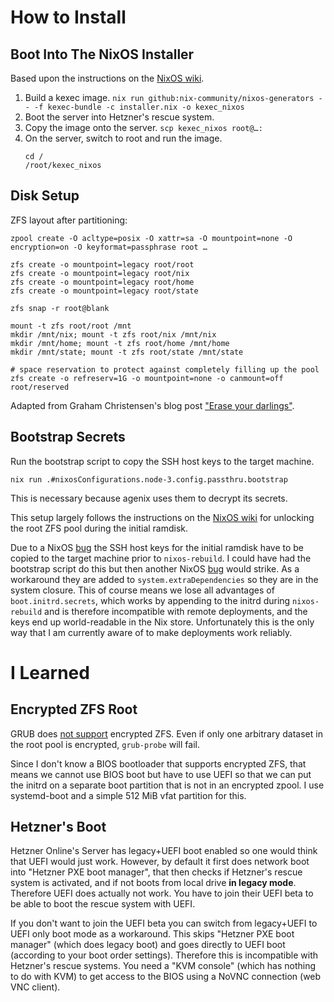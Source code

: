 # How to Install

## Boot Into The NixOS Installer

Based upon the instructions on the [NixOS wiki](https://nixos.wiki/wiki/Install_NixOS_on_Hetzner_Online).

1. Build a kexec image.
	`nix run github:nix-community/nixos-generators -- -f kexec-bundle -c installer.nix -o kexec_nixos`
2. Boot the server into Hetzner's rescue system.
3. Copy the image onto the server.
	`scp kexec_nixos root@…:`
4. On the server, switch to root and run the image.
	```
	cd /
	/root/kexec_nixos
	```

## Disk Setup

ZFS layout after partitioning:

```
zpool create -O acltype=posix -O xattr=sa -O mountpoint=none -O encryption=on -O keyformat=passphrase root …

zfs create -o mountpoint=legacy root/root
zfs create -o mountpoint=legacy root/nix
zfs create -o mountpoint=legacy root/home
zfs create -o mountpoint=legacy root/state

zfs snap -r root@blank

mount -t zfs root/root /mnt
mkdir /mnt/nix; mount -t zfs root/nix /mnt/nix
mkdir /mnt/home; mount -t zfs root/home /mnt/home
mkdir /mnt/state; mount -t zfs root/state /mnt/state

# space reservation to protect against completely filling up the pool
zfs create -o refreserv=1G -o mountpoint=none -o canmount=off root/reserved
```

Adapted from Graham Christensen's blog post ["Erase your darlings"](https://grahamc.com/blog/erase-your-darlings).

## Bootstrap Secrets

Run the bootstrap script to copy the SSH host keys to the target machine.

```
nix run .#nixosConfigurations.node-3.config.passthru.bootstrap
```

This is necessary because agenix uses them to decrypt its secrets.

This setup largely follows the instructions on the [NixOS wiki](https://nixos.wiki/wiki/NixOS_on_ZFS#Unlock_encrypted_zfs_via_ssh_on_boot) for unlocking the root ZFS pool during the initial ramdisk.

Due to a NixOS [bug](https://github.com/NixOS/nixpkgs/issues/98100) the SSH host keys for the initial ramdisk have to be copied to the target machine prior to `nixos-rebuild`. I could have had the bootstrap script do this but then another NixOS [bug](https://github.com/NixOS/nixpkgs/issues/114594) would strike. As a workaround they are added to `system.extraDependencies` so they are in the system closure. This of course means we lose all advantages of `boot.initrd.secrets`, which works by appending to the initrd during `nixos-rebuild` and is therefore incompatible with remote deployments, and the keys end up world-readable in the Nix store. Unfortunately this is the only way that I am currently aware of to make deployments work reliably.

# I Learned

## Encrypted ZFS Root

GRUB does [not support](https://github.com/zfsonlinux/grub/issues/24) encrypted ZFS. Even if only one arbitrary dataset in the root pool is encrypted, `grub-probe` will fail.

Since I don't know a BIOS bootloader that supports encrypted ZFS, that means we cannot use BIOS boot but have to use UEFI so that we can put the initrd on a separate boot partition that is not in an encrypted zpool. I use systemd-boot and a simple 512 MiB vfat partition for this.

## Hetzner's Boot

Hetzner Online's Server has legacy+UEFI boot enabled so one would think that UEFI would just work. However, by default it first does network boot into "Hetzner PXE boot manager", that then checks if Hetzner's rescue system is activated, and if not boots from local drive **in legacy mode**. Therefore UEFI does actually not work. You have to join their UEFI beta to be able to boot the rescue system with UEFI.

If you don't want to join the UEFI beta you can switch from legacy+UEFI to UEFI only boot mode as a workaround. This skips "Hetzner PXE boot manager" (which does legacy boot) and goes directly to UEFI boot (according to your boot order settings). Therefore this is incompatible with Hetzner's rescue systems. You need a "KVM console" (which has nothing to do with KVM) to get access to the BIOS using a NoVNC connection (web VNC client).
